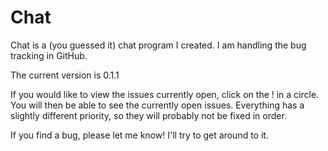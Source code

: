 # Chat
Chat is a (you guessed it) chat program I created.  I am handling the bug tracking in GitHub.

The current version is 0.1.1

If you would like to view the issues currently open, click on the ! in a circle.  You will then be able to see the currently open issues.  Everything has a slightly different priority, so they will probably not be fixed in order.

If you find a bug, please let me know!  I'll try to get around to it.
